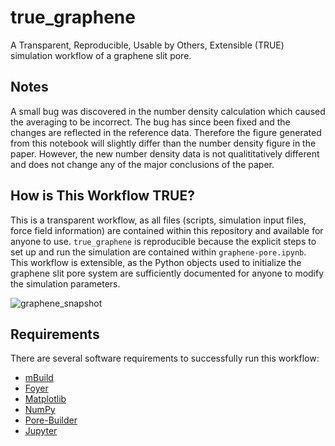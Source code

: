 # true_graphene

A Transparent, Reproducible, Usable by Others, Extensible (TRUE) simulation workflow of a graphene
slit pore.

## Notes
A small bug was discovered in the number density calculation which caused the averaging to be incorrect.
The bug has since been fixed and the changes are
reflected in the reference data.  Therefore the figure generated from
this notebook will slightly differ than the number density figure in the paper.  However, the new number density data is not
qualititatively different and does not change any of the major
conclusions of the paper.

## How is This Workflow TRUE?
This is a transparent workflow, as all files (scripts, simulation input files, force field information) are
contained within this repository and available for anyone to use.  `true_graphene` is reproducible because
the explicit steps to set up and run the simulation are contained within `graphene-pore.ipynb`.  This
workflow is extensible, as the Python objects used to initialize the graphene slit pore system are
sufficiently documented for anyone to modify the simulation parameters.

![graphene_snapshot](https://user-images.githubusercontent.com/25011342/70189374-c994ff00-16b8-11ea-827e-3e6b7576359e.png)

## Requirements
There are several software requirements to successfully run this workflow:
- [mBuild](https://github.com/mosdef-hub/mbuild)
- [Foyer](https://github.com/mosdef-hub/foyer)
- [Matplotlib](https://matplotlib.org)
- [NumPy](https://numpy.org)
- [Pore-Builder](https://github.com/rmatsum836/Pore-Builder)
- [Jupyter](https://jupyter.org)

